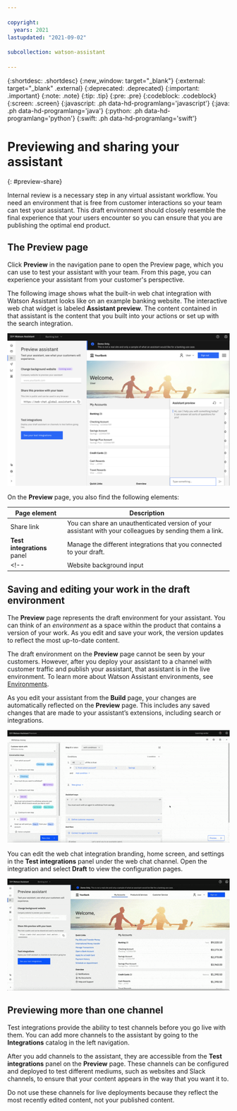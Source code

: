```yaml
---

copyright:
  years: 2021
lastupdated: "2021-09-02"

subcollection: watson-assistant

---
```


{:shortdesc: .shortdesc}
{:new_window: target="_blank"}
{:external: target="_blank" .external}
{:deprecated: .deprecated}
{:important: .important}
{:note: .note}
{:tip: .tip}
{:pre: .pre}
{:codeblock: .codeblock}
{:screen: .screen}
{:javascript: .ph data-hd-programlang='javascript'}
{:java: .ph data-hd-programlang='java'}
{:python: .ph data-hd-programlang='python'}
{:swift: .ph data-hd-programlang='swift'}

# Previewing and sharing your assistant
{: #preview-share}

Internal review is a necessary step in any virtual assistant workflow. You need an environment that is free from customer interactions so your team can test your assistant. This draft environment should closely resemble the final experience that your users encounter so you can ensure that you are publishing the optimal end product.

## The **Preview** page

Click **Preview** in the navigation pane to open the Preview page, which you can use to test your assistant with your team. From this page, you can experience your assistant from your customer's perspective.

The following image shows what the built-in web chat integration with Watson Assistant looks like on an example banking website. The interactive web chat widget is labeled **Assistant preview**. The content contained in that assistant is the content that you built into your actions or set up with the search integration.

![Image of the Preview tab](images/preview-tab.png)

On the **Preview** page, you also find the following elements:

| Page element | Description |
| --- | --- |
| Share link | You can share an unauthenticated version of your assistant with your colleagues by sending them a link. |
| **Test integrations** panel | Manage the different integrations that you connected to your draft. |
<!-- | Website background input | This feature will be available in a future release. With this feature, you can change the background of the page so you can see what your assistant looks like in different website contexts. | -->

## Saving and editing your work in the draft environment

The **Preview** page represents the draft environment for your assistant. You can think of an _environment_ as a space within the product that contains a version of your work. As you edit and save your work, the version updates to reflect the most up-to-date content.

The draft environment on the **Preview** page cannot be seen by your customers. However, after you deploy your assistant to a channel with customer traffic and publish your assistant, that assistant is in the live environment. To learn more about Watson Assistant environments, see [Environments](/docs/watson-assistant?topic=watson-assistant-publish-overview#environments).

As you edit your assistant from the **Build** page, your changes are automatically reflected on the **Preview** page. This includes any saved changes that are made to your assistant’s extensions, including search or integrations.

![GIF of a user saving integrations](images/integrations.gif)

You can edit the web chat integration branding, home screen, and settings in the **Test integrations** panel under the web chat channel. Open the integration and select **Draft** to view the configuration pages.

![GIF of a user opening an integration and selecting draft](images/integrations-2.gif)

## Previewing more than one channel
Test integrations provide the ability to test channels before you go live with them. You can add more channels to the assistant by going to the **Integrations** catalog in the left navigation.

After you add channels to the assistant, they are accessible from the **Test integrations** panel on the **Preview** page. These channels can be configured and deployed to test different mediums, such as websites and Slack channels, to ensure that your content appears in the way that you want it to.

Do not use these channels for live deployments because they reflect the most recently edited content, not your published content.
